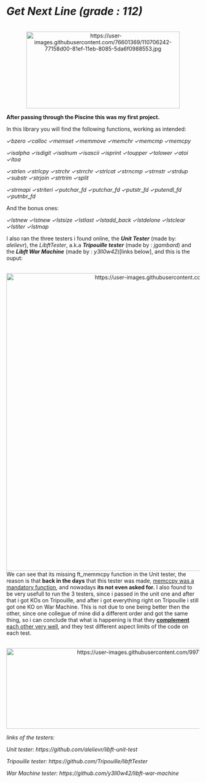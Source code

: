 <h1><b><em>Get Next Line (grade : 112)</em></b></h1>
<div align="center"><br>
  <img src="https://user-images.githubusercontent.com/76601369/110706242-77158d00-81ef-11eb-8085-5da6f0988553.jpg" alt="https://user-images.githubusercontent.com/76601369/110706242-77158d00-81ef-11eb-8085-5da6f0988553.jpg" width="400" height="200">
</div>
<body>
	
  <p><b>After passing through the Piscine this was my first project.</b></p>
  <p>In this library you will find the following functions, working as intended: </p>
  <p><i>✓bzero ✓calloc ✓memset ✓memmove ✓memchr ✓memcmp ✓memcpy </i></p>
  <p><i>✓isalpha ✓isdigit ✓isalnum ✓isascii ✓isprint ✓toupper ✓tolower ✓atoi ✓itoa </i></p>
  <p><i>✓strlen ✓strlcpy ✓strchr ✓strrchr ✓strlcat ✓strncmp ✓strnstr ✓strdup ✓substr ✓strjoin ✓strtrim ✓split </i></p>
  <p><i>✓strmapi ✓striteri ✓putchar_fd ✓putchar_fd ✓putstr_fd ✓putendl_fd ✓putnbr_fd </i></p>				
  <p>And the bonus ones:</p>	  
  <p><i>✓lstnew ✓lstnew ✓lstsize ✓lstlast ✓lstadd_back ✓lstdelone ✓lstclear ✓lstiter ✓lstmap </i></p>	
  <p></p>
<p>I also ran the three testers i found online, the <em><b>Unit Tester</b></em> (made by: <i>alelievr</i>), the <em>LibftTester</em>, a.k.a <em><b>Tripouille tester</b></em> (made by : <i>jgambard</i>) and the <em><b>Libft War Machine</b></em> (made by : <i>y3ll0w42</i>)[links below], and this is the ouput:
<div align="center"><br>
  <img src="https://user-images.githubusercontent.com/99777188/155604500-d36bd410-714e-4d83-a632-a2c7a1aee0b4.jpg" alt="https://user-images.githubusercontent.com/99777188/155604500-d36bd410-714e-4d83-a632-a2c7a1aee0b4.jpg" width="1200" height="775">
</div>
We can see that its missing ft_memmcpy function in the Unit tester, the reason is that <b>back in the days</b> that this tester was made, <u>memccpy was a mandatory function</u>, and nowadays <b>its not even asked for.</b> I also found to be very usefull to run the 3 testers, since i passed in the unit one and after that i got KOs on Tripouille, and after i got everything right on Tripouille i still got one KO on War Machine. This is not due to one being better then the other, since one collegue of mine did a different order and got the same thing, so i can conclude that what is happening is that they <u><b>complement</b> each other very well</u>, and they test different aspect limits of the code on each test.</p>
<div align="center"><br>
  <img src="https://user-images.githubusercontent.com/99777188/155854781-cca1bf7a-4372-4a45-b95d-61c401ce6f63.png" alt="https://user-images.githubusercontent.com/99777188/155854781-cca1bf7a-4372-4a45-b95d-61c401ce6f63.png" width="1100" height="210">
</div>
<p></p>
<p></p>
<p><i>links of the testers:<i></p>
<p>Unit tester: https://github.com/alelievr/libft-unit-test</p>
<p>Tripouille tester: https://github.com/Tripouille/libftTester</p>
<p>War Machine tester: https://github.com/y3ll0w42/libft-war-machine</p>
</body>
</html>

